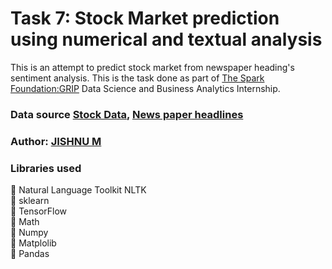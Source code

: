 # Task 7: Stock Market prediction using numerical and textual analysis

This is an attempt to predict stock market from newspaper heading's sentiment analysis. This is the task done as part of [The Spark Foundation:GRIP](https://internship.thesparksfoundation.info/) Data Science and Business Analytics Internship.


### Data source [Stock Data](https://finance.yahoo.com/quote/AAPL/history?p=AAPL), [News paper headlines](https://bit.ly/36fFPI6)

### Author: [JISHNU M](https://www.linkedin.com/in/jishnumanayathody/)

### Libraries used 
🎯 Natural Language Toolkit NLTK <br> 🎯 sklearn <br> 🎯 TensorFlow <br> 🎯 Math <br> 🎯 Numpy <br>🎯 Matplolib <br>  🎯 Pandas <br>

 




